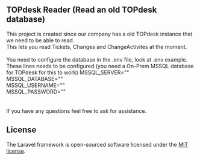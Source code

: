 ## TOPdesk Reader (Read an old TOPdesk database)
This project is created since our company has a old TOPdesk instance that we need to be able to read.<br>
This lets you read Tickets, Changes and ChangeActivites at the moment.<br>
<br>
You need to configure the database in the .env file, look at .env example.<br>
These lines needs to be configured (you need a On-Prem MSSQL database for TOPdesk for this to work)
MSSQL_SERVER=""<br>
MSSQL_DATABASE=""<br>
MSSQL_USERNAME=""<br>
MSSQL_PASSWORD=""<br>
<br>
<br>
If you have any questions feel free to ask for assistance.

## License

The Laravel framework is open-sourced software licensed under the [MIT license](https://opensource.org/licenses/MIT).
